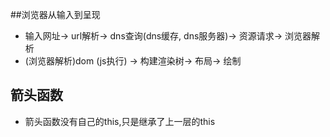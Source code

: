 ##浏览器从输入到呈现
- 输入网址-> url解析-> dns查询(dns缓存, dns服务器<dns-prefech>)-> 资源请求-> 浏览器解析
- (浏览器解析)dom (js执行) -> 构建渲染树-> 布局-> 绘制
## 箭头函数
- 箭头函数没有自己的this,只是继承了上一层的this
